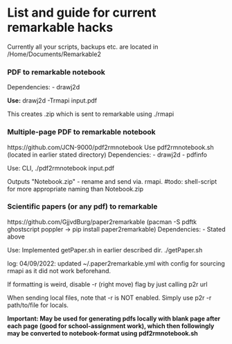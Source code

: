 <h1>List and guide for current remarkable hacks</h1>
Currently all your scripts, backups etc. are located in /Home/Documents/Remarkable2

<h3>  PDF to remarkable notebook </h3>
Dependencies: 
- drawj2d 

<b>Use:</b> 
drawj2d -Trmapi input.pdf 

This creates .zip which is sent to remarkable using ./rmapi 

<h3> Multiple-page PDF to remarkable notebook </h3>
<a>https://github.com/JCN-9000/pdf2rmnotebook</a>
Use pdf2rmnotebook.sh (located in earlier stated directory)
Dependencies: 
- drawj2d
- pdfinfo 

Use: 
CLI, ./pdf2rmnotebook input.pdf 

Outputs "Notebook.zip" - rename and send via. rmapi. 
#todo: shell-script for more appropriate naming than Notebook.zip

<h3>Scientific papers (or any pdf) to remarkable</h3>
https://github.com/GjjvdBurg/paper2remarkable
(pacman -S pdftk ghostscript poppler -> pip install paper2remarkable)
Dependencies: 
- Stated above

Use: 
Implemented getPaper.sh in earlier described dir. 
./getPaper.sh 

log: 04/09/2022: updated ~/.paper2remarkable.yml with config for sourcing rmapi as it did not work beforehand. 

If formatting is weird, disable -r (right move) flag by just calling p2r url 

When sending local files, note that -r is NOT enabled. Simply use p2r -r path/to/file for locals. 

<b> Important: May be used for generating pdfs locally with blank page after each page (good for school-assignment work), which then followingly may be converted to notebook-format using pdf2rmnotebook.sh</b>


